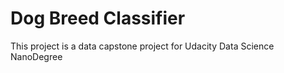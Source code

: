 # Dog Breed Classifier #

This project is a data capstone project for Udacity Data Science NanoDegree
